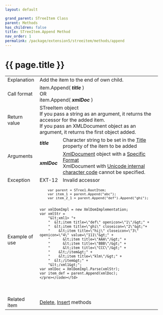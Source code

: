 ```yaml
---
layout: default

grand_parent: STreeItem Class
parent: Methods
has_children: false
title: STreeItem.Append Method
nav_order: 1
permalink: /package/extension5/streeitem/methods/append
---
```

# {{ page.title }}

<table>
  <tr>
    <td>Explanation</td>
    <td colspan="2">Add the item to the end of own child.</td>
  </tr>
  <tr>
    <td>Call format</td>
    <td colspan="2">item.Append( <b><i>title</i></b> )<br>OR<br>item.Append( <b><i>xmlDoc</i></b> )</td>
  </tr>
  <tr>
    <td>Return value</td>
    <td colspan="2">STreeItem object<br>If you pass a string as an argument, it returns the accessor for the added item.<br> If you pass an XMLDocument object as an argument, it returns the first object added.</td>
  </tr>  
  <tr>
    <td rowspan="2">Arguments</td>
    <td><b><i>title</i></b></td>
    <td>Character string to be set in the  <a href="/package/extension5/streeitem/properties/title">Title</a> property of the item to be added</td>
  </tr>
  <tr>
    <td><b><i>xmlDoc</i></b></td>
    <td><a href="/package/xmlpackage/xmldocument">XmlDocument</a> object with a <a href="/package/extension5/streeitem/#format-for-adding-items-by-passing-an-xml-document-">Specific Format</a><br>XmlDocument with <a href="/package/xmlpackage/xmldomimplementation/methods/constructor#about-xml-with-a-unicode-internal-character-code">Unicode internal character code</a> cannot be specified.</td>  
  </tr>
  <tr>
    <td>Exception</td>
    <td>EXT-12</td>
    <td>Invalid accessor</td>
  </tr>
  <tr>
    <td>Example of use</td>
    <td colspan="2"><code><pre>
    var parent = STree1.RootItem;
    var item_1 = parent.Append("abc");
    var item_2_1 = parent.Append("def").Append("ghi");
    
    var xmlDomImpl = new XmlDomImplementation;
    var xmlStr =
        "&lt;xml1> "+
        "  &lt;item title=\"def\" openicon=\"1\"/&gt;" +
        "  &lt;item title=\"ghi\" closeicon=\"2\"&gt;"+
        "    &lt;item title=\"hij\" closeicon=\"3\" openicon=\"4\" value=\"111\"&gt;" +
        "      &lt;item title=\"AAA\"/&gt;" +
        "      &lt;item title=\"BBB\"/&gt;" +
        "      &lt;item title=\"CCC\"/&gt;" +
        "    &lt;/item&gt;" +
        "    &lt;item title=\"klm\"/&gt;" +
        "  &lt;/item&gt;" +
        "&lt;/xml1&gt;";
    var xmlDoc = XmlDomImpl.Parse(xmlStr);
    var item_def = parent.Append(xmlDoc);
    </pre></code></td>
  </tr>
  <tr>
    <td>Related item</td>
    <td colspan="2"><a href="/package/extension5/streeitem/methods/delete">Delete</a>, <a href="/package/extension5/streeitem/methods/insert">Insert</a> methods</td>
  </tr>
</table>
